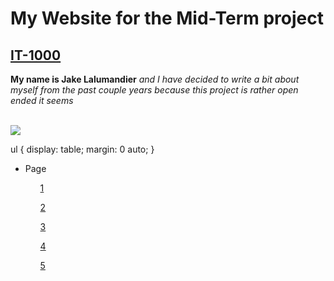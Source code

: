 <!DOCTYPE html>
<html>
	<head>
		<meta charset="UTF-8">
		<meta name="viewport" content="width=device-width, initial-scale=1">
	</head>
	<body>
		<h1>My Website for the Mid-Term project</h1>
		<h2><u>IT-1000</u></h2>
		<p>
		<b>My name is Jake Lalumandier</b>
		<em>and I have decided to write a bit about myself from the past couple years because this project is rather open ended it seems</em>
		</p>
		<a href="https://www.google.com"> </a>
		<br>
		<img src="http://via.placeholder.com/350x150">

ul {
	display: table;
	margin: 0 auto;
}

<ul>
	<li>Page</li>
		<ul><a href="https://github.com/JakeLalu/lalus-repository/blob/main/README.md"target="blank">1</a></ul>
		<ul><a href="https://github.com/JakeLalu/lalus-repository/blob/main/Page2"target="blank">2</a></ul>
		<ul><a href="https://github.com/JakeLalu/lalus-repository/blob/main/Page3"target="blank">3</a></ul>
		<ul><a href="https://github.com/JakeLalu/lalus-repository/blob/main/Page4"target="blank">4</a></ul>
		<ul><a href="https://github.com/JakeLalu/lalus-repository/blob/main/Page5"target="blank">5</a></ul>
</ul>
	</body>
</html>

